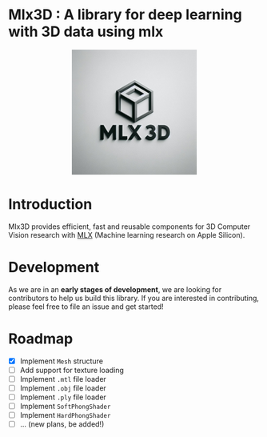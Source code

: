 # Mlx3D : A library for deep learning with 3D data using mlx
<p align="center">
  <img src="./Logo.jpeg" height="250" width="auto">
</p>

# Introduction
Mlx3D provides efficient, fast and reusable components for 3D Computer Vision research with [MLX](https://github.com/ml-explore/mlx) (Machine learning research on Apple Silicon).

# Development
As we are in an **early stages of development**, we are looking for contributors to help us build this library. If you are interested in contributing, please feel free to file an issue and get started!

# Roadmap
- [x] Implement `Mesh` structure
- [ ] Add support for texture loading
- [ ] Implement `.mtl` file loader
- [ ] Implement `.obj` file loader
- [ ] Implement `.ply` file loader
- [ ] Implement `SoftPhongShader`
- [ ] Implement `HardPhongShader`
- [ ] ... (new plans, be added!)
